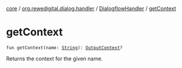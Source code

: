 [core](../../index.md) / [org.rewedigital.dialog.handler](../index.md) / [DialogflowHandler](index.md) / [getContext](./get-context.md)

# getContext

`fun getContext(name: `[`String`](https://kotlinlang.org/api/latest/jvm/stdlib/kotlin/-string/index.html)`): `[`OutputContext`](../../org.rewedigital.dialog.model.dialogflow/-output-context/index.md)`?`

Returns the context for the given name.


